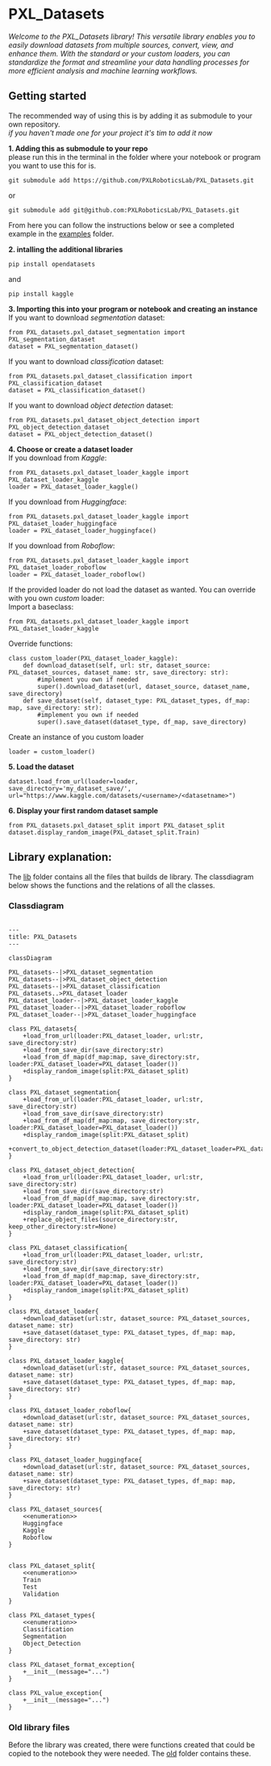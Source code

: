 # PXL_Datasets  

*Welcome to the PXL_Datasets library! This versatile library enables you to easily download datasets from multiple sources, convert, view, and enhance them. With the standard or your custom loaders, you can standardize the format and streamline your data handling processes for more efficient analysis and machine learning workflows.*   

## Getting started  
The recommended way of using this is by adding it as submodule to your own repository.  
*if you haven't made one for your project it's tim to add it now*  

**1. Adding this as submodule to your repo**  
please run this in the terminal in the folder where your notebook or program you want to use this for is.   
```  
git submodule add https://github.com/PXLRoboticsLab/PXL_Datasets.git  
```   
or  
```  
git submodule add git@github.com:PXLRoboticsLab/PXL_Datasets.git
```  

From here you can follow the instructions below or see a completed example in the [examples](./examples) folder.

**2. intalling the additional libraries**  
```  
pip install opendatasets  
```  
and
```  
pip install kaggle  
```  

**3. Importing this into your program or notebook and creating an instance**  
If you want to download *segmentation* dataset:  
```  
from PXL_datasets.pxl_dataset_segmentation import PXL_segmentation_dataset  
dataset = PXL_segmentation_dataset()
```  
If you want to download *classification* dataset:  
```  
from PXL_datasets.pxl_dataset_classification import PXL_classification_dataset  
dataset = PXL_classification_dataset()  
```  
If you want to download *object detection* dataset:  
```  
from PXL_datasets.pxl_dataset_object_detection import PXL_object_detection_dataset  
dataset = PXL_object_detection_dataset()  
```  

**4. Choose or create a dataset loader**  
If you download from *Kaggle*:  
```  
from PXL_datasets.pxl_dataset_loader_kaggle import PXL_dataset_loader_kaggle  
loader = PXL_dataset_loader_kaggle()  
```  
If you download from *Huggingface*:  
```  
from PXL_datasets.pxl_dataset_loader_kaggle import PXL_dataset_loader_huggingface  
loader = PXL_dataset_loader_huggingface()
```  
If you download from *Roboflow*:  
```  
from PXL_datasets.pxl_dataset_loader_kaggle import PXL_dataset_loader_roboflow  
loader = PXL_dataset_loader_roboflow()  
```  

If the provided loader do not load the dataset as wanted. You can override with you own *custom* loader:  
Import a baseclass:  
```  
from PXL_datasets.pxl_dataset_loader_kaggle import PXL_dataset_loader_kaggle  
```  
Override functions:  
```  
class custom_loader(PXL_dataset_loader_kaggle):  
    def download_dataset(self, url: str, dataset_source: PXL_dataset_sources, dataset_name: str, save_directory: str):  
        #implement you own if needed  
        super().download_dataset(url, dataset_source, dataset_name, save_directory)  
    def save_dataset(self, dataset_type: PXL_dataset_types, df_map: map, save_directory: str):  
        #implement you own if needed  
        super().save_dataset(dataset_type, df_map, save_directory)  
```  

Create an instance of you custom loader  
```  
loader = custom_loader()  
```  

**5. Load the dataset**  
```  
dataset.load_from_url(loader=loader, save_directory='my_dataset_save/', url="https://www.kaggle.com/datasets/<username>/<datasetname>")  
```  

**6. Display your first random dataset sample**  
```  
from PXL_datasets.pxl_dataset_split import PXL_dataset_split  
dataset.display_random_image(PXL_dataset_split.Train)  
```  
## Library explanation:  
The [lib](./lib) folder contains all the files that builds de library. The classdiagram below shows the functions and the relations of all the classes.
### Classdiagram  

```mermaid

---
title: PXL_Datasets
---

classDiagram

PXL_datasets--|>PXL_dataset_segmentation
PXL_datasets--|>PXL_dataset_object_detection
PXL_datasets--|>PXL_dataset_classification
PXL_datasets..>PXL_dataset_loader
PXL_dataset_loader--|>PXL_dataset_loader_kaggle
PXL_dataset_loader--|>PXL_dataset_loader_roboflow
PXL_dataset_loader--|>PXL_dataset_loader_huggingface

class PXL_datasets{
    +load_from_url(loader:PXL_dataset_loader, url:str, save_directory:str)
    +load_from_save_dir(save_directory:str)
    +load_from_df_map(df_map:map, save_directory:str, loader:PXL_dataset_loader=PXL_dataset_loader())
    +display_random_image(split:PXL_dataset_split)
}

class PXL_dataset_segmentation{
    +load_from_url(loader:PXL_dataset_loader, url:str, save_directory:str)
    +load_from_save_dir(save_directory:str)
    +load_from_df_map(df_map:map, save_directory:str, loader:PXL_dataset_loader=PXL_dataset_loader())
    +display_random_image(split:PXL_dataset_split)
    +convert_to_object_detection_dataset(loader:PXL_dataset_loader=PXL_dataset_loader())
}

class PXL_dataset_object_detection{
    +load_from_url(loader:PXL_dataset_loader, url:str, save_directory:str)
    +load_from_save_dir(save_directory:str)
    +load_from_df_map(df_map:map, save_directory:str, loader:PXL_dataset_loader=PXL_dataset_loader())
    +display_random_image(split:PXL_dataset_split)
    +replace_object_files(source_directory:str, keep_other_directory:str=None)
}

class PXL_dataset_classification{
    +load_from_url(loader:PXL_dataset_loader, url:str, save_directory:str)
    +load_from_save_dir(save_directory:str)
    +load_from_df_map(df_map:map, save_directory:str, loader:PXL_dataset_loader=PXL_dataset_loader())
    +display_random_image(split:PXL_dataset_split)
}

class PXL_dataset_loader{
    +download_dataset(url:str, dataset_source: PXL_dataset_sources, dataset_name: str)
    +save_dataset(dataset_type: PXL_dataset_types, df_map: map, save_directory: str)
}

class PXL_dataset_loader_kaggle{
    +download_dataset(url:str, dataset_source: PXL_dataset_sources, dataset_name: str)
    +save_dataset(dataset_type: PXL_dataset_types, df_map: map, save_directory: str)
}

class PXL_dataset_loader_roboflow{
    +download_dataset(url:str, dataset_source: PXL_dataset_sources, dataset_name: str)
    +save_dataset(dataset_type: PXL_dataset_types, df_map: map, save_directory: str)
}

class PXL_dataset_loader_huggingface{
    +download_dataset(url:str, dataset_source: PXL_dataset_sources, dataset_name: str)
    +save_dataset(dataset_type: PXL_dataset_types, df_map: map, save_directory: str)
}

class PXL_dataset_sources{
    <<enumeration>>
    Huggingface
    Kaggle
    Roboflow
}


class PXL_dataset_split{
    <<enumeration>>
    Train
    Test
    Validation
}

class PXL_dataset_types{
    <<enumeration>>
    Classification
    Segmentation
    Object_Detection
}

class PXL_dataset_format_exception{
    +__init__(message="...")
}

class PXL_value_exception{
    +__init__(message="...")
}

```

### Old library files  
Before the library was created, there were functions created that could be copied to the notebook they were needed. The [old](./old) folder contains these.   
